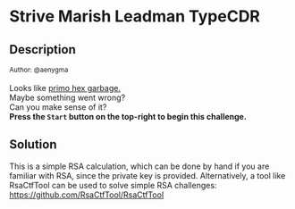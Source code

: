 # Strive Marish Leadman TypeCDR

## Description

<small>Author: @aenygma</small><br><br>Looks like <a href="https://www.ntietz.com/blog/rsa-deceptively-simple/">primo hex garbage.</a> <br/> Maybe something went wrong? <br/> Can you make sense of it? <br/> <b>Press the <code>Start</code> button on the top-right to begin this challenge.</b>


## Solution

This is a simple RSA calculation, which can be done by hand if you are familiar with RSA, since the private key is provided. Alternatively, a tool like RsaCtfTool can be used to solve simple RSA challenges: https://github.com/RsaCtfTool/RsaCtfTool